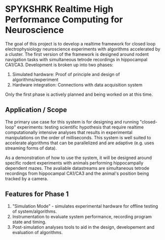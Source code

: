 # SPYKSHRK Realtime High Performance Computing for Neuroscience

The goal of this project is to develop a realtime framework for closed loop electrophysiology neuroscience experiments with algorithms accelerated by a cluster. The first version of the framework is designed around rodent navigation tasks with simultaneous tetrode recordings in hippocampal CA1/CA3. Development is broken up into two phases:

1. Simulated hardware: Proof of principle and design of algorithms/experiment
2. Hardware integration: Connections with data acquisition system

Only the first phase is actively planned and being worked on at this time.

## Application / Scope
The primary use case for this system is for designing and running "closed-loop" experiments: testing scientific hypothesis that require realtime computationally intensive analyses that results in experimental manipulations on the order of milliseconds.  This system is well suited to accelerate algorithms that can be parallelized and are adaptive (e.g. uses streaming forms of data).

As a demonstration of how to use the system, it will be designed around specific rodent experiments with animals performing hippocampally dependent mazes. The avaliable datastreams are simultaneous tetrode recordings from hippocampal CA1/CA3 and the animal's position being tracked by a camera.

## Features for Phase 1
1. "Simulation Mode" - simulates experimental hardware for offline testing of system/algorithms.
2. Instrumentation to evaluate system performance, recording program state and timing.
3. Post-simulation analyses tools to aid in the design, developement and evaluation of algorithms.



